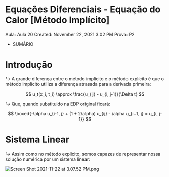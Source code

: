 # Equações Diferenciais - Equação do Calor [Método Implícito]

Aula: Aula 20
Created: November 22, 2021 3:02 PM
Prova: P2

- SUMÁRIO
    
    

# Introdução

$\hookrightarrow$ A grande diferença entre o método implícito e o método explícito é que o método implícito utiliza a diferença atrasada para a derivada primeira:

$$
u_t(x_i, t_i) \approx \frac{u_{ij} - u_{i, j-1}}{\Delta t}
$$

$\hookrightarrow$ Que, quando substituido na EDP original ficará:

$$
\boxed{-\alpha u_{i-1, j} + (1 + 2\alpha) u_{ij} - \alpha u_{i+1, j} = u_{i, j-1}}
$$

# Sistema Linear

$\hookrightarrow$ Assim como no método explicito, somos capazes de representar nossa solução numérica por um sistema linear:

![Screen Shot 2021-11-22 at 3.07.52 PM.png](Equac%CC%A7o%CC%83es%20Diferenciais%20-%20Equac%CC%A7a%CC%83o%20do%20Calor%20%5BMe%CC%81t%20a8fcf0a3b5964e5ca41a2eb8678ffac1/Screen_Shot_2021-11-22_at_3.07.52_PM.png)